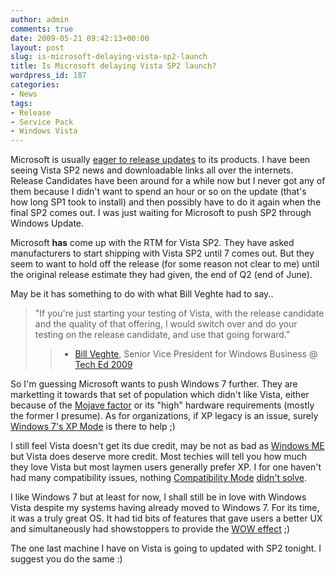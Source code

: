 ```yaml
---
author: admin
comments: true
date: 2009-05-21 09:42:13+00:00
layout: post
slug: is-microsoft-delaying-vista-sp2-launch
title: Is Microsoft delaying Vista SP2 launch?
wordpress_id: 187
categories:
- News
tags:
- Release
- Service Pack
- Windows Vista
---
```


Microsoft is usually [eager to release updates](http://en.wikipedia.org/wiki/Patch_Tuesday) to its products. I have been seeing Vista SP2 news and downloadable links all over the internets. Release Candidates have been around for a while now but I never got any of them because I didn't want to spend an hour or so on the update (that's how long SP1 took to install) and then possibly have to do it again when the final SP2 comes out. I was just waiting for Microsoft to push SP2 through Windows Update.

Microsoft **has** come up with the RTM for Vista SP2. They have asked manufacturers to start shipping with Vista SP2 until 7 comes out. But they seem to want to hold off the release (for some reason not clear to me) until the original release estimate they had given, the end of Q2 (end of June).

May be it has something to do with what Bill Veghte had to say..


<blockquote>"If you're just starting your testing of Vista, with the release candidate and the quality of that offering, I would switch over and do your testing on the release candidate, and use that going forward."

> 
> - [Bill Veghte](http://www.microsoft.com/presspass/exec/veghte/), Senior Vice President for Windows Business @ [Tech Ed 2009](http://www.microsoft.com/presspass/exec/veghte/2009/05-11TechEd.mspx)
> 
> 
</blockquote>




So I'm guessing Microsoft wants to push Windows 7 further. They are marketting it towards that set of population which didn't like Vista, either because of the [Mojave factor](http://www.microsoft.com/windows/mojave-experiment/) or its "high" hardware requirements (mostly the former I presume). As for organizations, if XP legacy is an issue, surely [Windows 7's XP Mode](http://karunab.com/2009/05/16/windows-7-a-second-look/) is there to help ;)




I still feel Vista doesn't get its due credit, may be not as bad as [Windows ME](http://www.istartedsomething.com/20080318/windows-me-deserve-more-respect/) but Vista does deserve more credit. Most techies will tell you how much they love Vista but most laymen users generally prefer XP. I for one haven't had many compatibility issues, nothing [Compatibility Mode](http://en.wikipedia.org/wiki/Compatibility_mode) [didn't solve](http://www.howtogeek.com/howto/windows-vista/using-windows-vista-compatibility-mode/).




I like Windows 7 but at least for now, I shall still be in love with Windows Vista despite my systems having already moved to Windows 7. For its time, it was a truly great OS. It had tid bits of features that gave users a better UX and simultaneously had showstoppers to provide the [WOW effect](http://www.microsoft.com/windows/windows-vista/features/flip-3d.aspx) ;)




The one last machine I have on Vista is going to updated with SP2 tonight. I suggest you do the same :)
